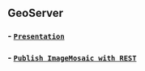 ## GeoServer

### - [`Presentation`](https://drive.google.com/open?id=1aKwYUyTnxz86XOwPSqJWXFIIliS42YQpKGpdmsWRRbY)

### - [`Publish ImageMosaic with REST`](./imageMosaic)
